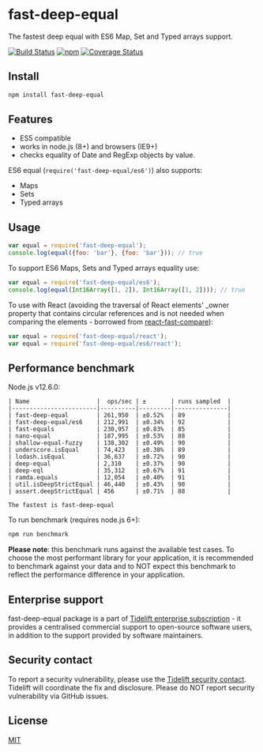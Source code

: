# fast-deep-equal
The fastest deep equal with ES6 Map, Set and Typed arrays support.

[![Build Status](https://travis-ci.org/epoberezkin/fast-deep-equal.svg?branch=master)](https://travis-ci.org/epoberezkin/fast-deep-equal)
[![npm](https://img.shields.io/npm/v/fast-deep-equal.svg)](https://www.npmjs.com/package/fast-deep-equal)
[![Coverage Status](https://coveralls.io/repos/github/epoberezkin/fast-deep-equal/badge.svg?branch=master)](https://coveralls.io/github/epoberezkin/fast-deep-equal?branch=master)


## Install

```bash
npm install fast-deep-equal
```


## Features

- ES5 compatible
- works in node.js (8+) and browsers (IE9+)
- checks equality of Date and RegExp objects by value.

ES6 equal (`require('fast-deep-equal/es6')`) also supports:
- Maps
- Sets
- Typed arrays


## Usage

```javascript
var equal = require('fast-deep-equal');
console.log(equal({foo: 'bar'}, {foo: 'bar'})); // true
```

To support ES6 Maps, Sets and Typed arrays equality use:

```javascript
var equal = require('fast-deep-equal/es6');
console.log(equal(Int16Array([1, 2]), Int16Array([1, 2]))); // true
```

To use with React (avoiding the traversal of React elements' _owner
property that contains circular references and is not needed when
comparing the elements - borrowed from [react-fast-compare](https://github.com/FormidableLabs/react-fast-compare)):

```javascript
var equal = require('fast-deep-equal/react');
var equal = require('fast-deep-equal/es6/react');
```


## Performance benchmark

Node.js v12.6.0:

```
| Name                   |  ops/sec | ±       | runs sampled  |
|------------------------|----------|---------|---------------|
| fast-deep-equal        | 261,950  | ±0.52%  | 89            |
| fast-deep-equal/es6    | 212,991  | ±0.34%  | 92            |
| fast-equals            | 230,957  | ±0.83%  | 85            |
| nano-equal             | 187,995  | ±0.53%  | 88            |
| shallow-equal-fuzzy    | 138,302  | ±0.49%  | 90            |
| underscore.isEqual     | 74,423   | ±0.38%  | 89            |
| lodash.isEqual         | 36,637   | ±0.72%  | 90            |
| deep-equal             | 2,310    | ±0.37%  | 90            |
| deep-eql               | 35,312   | ±0.67%  | 91            |
| ramda.equals           | 12,054   | ±0.40%  | 91            |
| util.isDeepStrictEqual | 46,440   | ±0.43%  | 90            |
| assert.deepStrictEqual | 456      | ±0.71%  | 88            |

The fastest is fast-deep-equal
```

To run benchmark (requires node.js 6+):

```bash
npm run benchmark
```

__Please note__: this benchmark runs against the available test cases. To choose the most performant library for your application, it is recommended to benchmark against your data and to NOT expect this benchmark to reflect the performance difference in your application.


## Enterprise support

fast-deep-equal package is a part of [Tidelift enterprise subscription](https://tidelift.com/subscription/pkg/npm-fast-deep-equal?utm_source=npm-fast-deep-equal&utm_medium=referral&utm_campaign=enterprise&utm_term=repo) - it provides a centralised commercial support to open-source software users, in addition to the support provided by software maintainers.


## Security contact

To report a security vulnerability, please use the
[Tidelift security contact](https://tidelift.com/security).
Tidelift will coordinate the fix and disclosure. Please do NOT report security vulnerability via GitHub issues.


## License

[MIT](https://github.com/epoberezkin/fast-deep-equal/blob/master/LICENSE)
